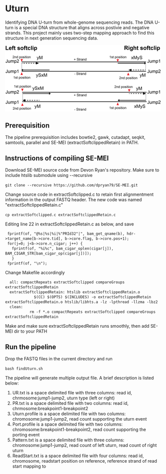 # Uturn
Identifying DNA U-turn from whole-genome sequencing reads. The DNA U-turn is a special DNA structure that aligns across postivie and negative strands. This project mainly uses two-step mapping approach to find this structure in next generation sequencing data.  

![Model](https://github.com/Yijun-Tian/Uturn/blob/main/uturnRepoimapge.png) 

## Prerequisition
The pipeline prerequisition includes bowtie2, gawk, cutadapt, seqkit, samtools, parallel and SE-MEI (extractSoftclippedRetain) in PATH.
## Instructions of compiling SE-MEI
Download SE-MEI source code from Devon Ryan's repository. Make sure to include htslib submodule using --recursive

`git clone --recursive https://github.com/dpryan79/SE-MEI.git`

Change source code in extractSoftclipped.c to retain first alignmentment information in the output FASTQ header. The new code was named "extractSoftclippedRetain.c"

`cp extractSoftclipped.c extractSoftclippedRetain.c`

Editing line 22 in extractSoftclippedRetain.c as below, and save

```
 fprintf(of, "@%s|%s|%i|%"PRId32"|", bam_get_qname(b), hdr->target_name[b->core.tid], b->core.flag, b->core.pos+1);
 for(j=0; j<b->core.n_cigar; j++) {
   fprintf(of, "%i%c", bam_cigar_oplen(cigar[j]), BAM_CIGAR_STR[bam_cigar_op(cigar[j])]);
   }
 fprintf(of, "\n");
```
Change Makefile accordingly

```
  all: compactRepeats extractSoftclipped compareGroups extractSoftclippedRetain
  extractSoftclippedRetain: htslib extractSoftclippedRetain.o
	         $(CC) $(OPTS) $(INCLUDES) -o extractSoftclippedRetain extractSoftclippedRetain.o htslib/libhts.a -lz -lpthread -llzma -lbz2
  clean:
	       rm -f *.o compactRepeats extractSoftclipped compareGroups extractSoftclippedRetain
```
Make and make sure extractSoftclippedRetain runs smoothly, then add SE-MEI dir to your PATH

## Run the pipeline
Drop the FASTQ files in the current directory and run

`bash findUturn.sh`

The pipeline will generate multiple output file. A brief description is listed below:  
1.  UR.txt is a space delimited file with three columns: read id, chrmosome:jump1-jump2, uturn type (left or right)  
2.  PR.txt is a space delimited file with two columns: read id, chrmosome:breakpoint1-breakpoint2  
3.  Uturn.profile is a space delimited file with two columns: chromosome:jump1-jump2, read count supporting the uturn event  
4.  Port.profile is a space delimited file with two columns: chromosome:breakpoint1-breakpoint2, read count supporting the porting event  
5.  Pattern.txt is a space delimited file with three columns: chromosome:jump1-jump2, read count of left uturn, read count of right uturn  
6.  ReadStart.txt is a space delimited file with four columns: read id, chromosome, readstart position on reference, reference strand of read start mapping to
